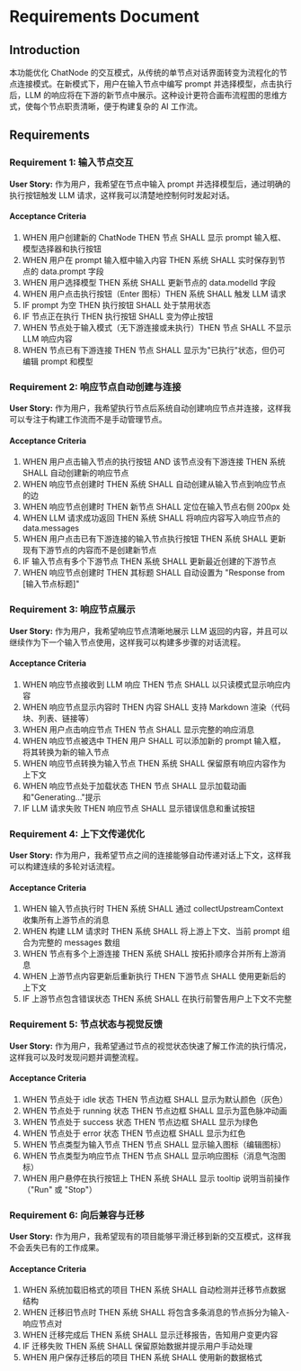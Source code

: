 # Requirements Document

## Introduction

本功能优化 ChatNode 的交互模式，从传统的单节点对话界面转变为流程化的节点连接模式。在新模式下，用户在输入节点中编写 prompt 并选择模型，点击执行后，LLM 的响应将在下游的新节点中展示。这种设计更符合画布流程图的思维方式，使每个节点职责清晰，便于构建复杂的 AI 工作流。

## Requirements

### Requirement 1: 输入节点交互

**User Story:** 作为用户，我希望在节点中输入 prompt 并选择模型后，通过明确的执行按钮触发 LLM 请求，这样我可以清楚地控制何时发起对话。

#### Acceptance Criteria

1. WHEN 用户创建新的 ChatNode THEN 节点 SHALL 显示 prompt 输入框、模型选择器和执行按钮
2. WHEN 用户在 prompt 输入框中输入内容 THEN 系统 SHALL 实时保存到节点的 data.prompt 字段
3. WHEN 用户选择模型 THEN 系统 SHALL 更新节点的 data.modelId 字段
4. WHEN 用户点击执行按钮（Enter 图标）THEN 系统 SHALL 触发 LLM 请求
5. IF prompt 为空 THEN 执行按钮 SHALL 处于禁用状态
6. IF 节点正在执行 THEN 执行按钮 SHALL 变为停止按钮
7. WHEN 节点处于输入模式（无下游连接或未执行）THEN 节点 SHALL 不显示 LLM 响应内容
8. WHEN 节点已有下游连接 THEN 节点 SHALL 显示为"已执行"状态，但仍可编辑 prompt 和模型

### Requirement 2: 响应节点自动创建与连接

**User Story:** 作为用户，我希望执行节点后系统自动创建响应节点并连接，这样我可以专注于构建工作流而不是手动管理节点。

#### Acceptance Criteria

1. WHEN 用户点击输入节点的执行按钮 AND 该节点没有下游连接 THEN 系统 SHALL 自动创建新的响应节点
2. WHEN 响应节点创建时 THEN 系统 SHALL 自动创建从输入节点到响应节点的边
3. WHEN 响应节点创建时 THEN 新节点 SHALL 定位在输入节点右侧 200px 处
4. WHEN LLM 请求成功返回 THEN 系统 SHALL 将响应内容写入响应节点的 data.messages
5. WHEN 用户点击已有下游连接的输入节点执行按钮 THEN 系统 SHALL 更新现有下游节点的内容而不是创建新节点
6. IF 输入节点有多个下游节点 THEN 系统 SHALL 更新最近创建的下游节点
7. WHEN 响应节点创建时 THEN 其标题 SHALL 自动设置为 "Response from [输入节点标题]"

### Requirement 3: 响应节点展示

**User Story:** 作为用户，我希望响应节点清晰地展示 LLM 返回的内容，并且可以继续作为下一个输入节点使用，这样我可以构建多步骤的对话流程。

#### Acceptance Criteria

1. WHEN 响应节点接收到 LLM 响应 THEN 节点 SHALL 以只读模式显示响应内容
2. WHEN 响应节点显示内容时 THEN 内容 SHALL 支持 Markdown 渲染（代码块、列表、链接等）
3. WHEN 用户点击响应节点 THEN 节点 SHALL 显示完整的响应消息
4. WHEN 响应节点被选中 THEN 用户 SHALL 可以添加新的 prompt 输入框，将其转换为新的输入节点
5. WHEN 响应节点转换为输入节点 THEN 系统 SHALL 保留原有响应内容作为上下文
6. WHEN 响应节点处于加载状态 THEN 节点 SHALL 显示加载动画和"Generating..."提示
7. IF LLM 请求失败 THEN 响应节点 SHALL 显示错误信息和重试按钮

### Requirement 4: 上下文传递优化

**User Story:** 作为用户，我希望节点之间的连接能够自动传递对话上下文，这样我可以构建连续的多轮对话流程。

#### Acceptance Criteria

1. WHEN 输入节点执行时 THEN 系统 SHALL 通过 collectUpstreamContext 收集所有上游节点的消息
2. WHEN 构建 LLM 请求时 THEN 系统 SHALL 将上游上下文、当前 prompt 组合为完整的 messages 数组
3. WHEN 节点有多个上游连接 THEN 系统 SHALL 按拓扑顺序合并所有上游消息
4. WHEN 上游节点内容更新后重新执行 THEN 下游节点 SHALL 使用更新后的上下文
5. IF 上游节点包含错误状态 THEN 系统 SHALL 在执行前警告用户上下文不完整

### Requirement 5: 节点状态与视觉反馈

**User Story:** 作为用户，我希望通过节点的视觉状态快速了解工作流的执行情况，这样我可以及时发现问题并调整流程。

#### Acceptance Criteria

1. WHEN 节点处于 idle 状态 THEN 节点边框 SHALL 显示为默认颜色（灰色）
2. WHEN 节点处于 running 状态 THEN 节点边框 SHALL 显示为蓝色脉冲动画
3. WHEN 节点处于 success 状态 THEN 节点边框 SHALL 显示为绿色
4. WHEN 节点处于 error 状态 THEN 节点边框 SHALL 显示为红色
5. WHEN 节点类型为输入节点 THEN 节点 SHALL 显示输入图标（编辑图标）
6. WHEN 节点类型为响应节点 THEN 节点 SHALL 显示响应图标（消息气泡图标）
7. WHEN 用户悬停在执行按钮上 THEN 系统 SHALL 显示 tooltip 说明当前操作（"Run" 或 "Stop"）

### Requirement 6: 向后兼容与迁移

**User Story:** 作为用户，我希望现有的项目能够平滑迁移到新的交互模式，这样我不会丢失已有的工作成果。

#### Acceptance Criteria

1. WHEN 系统加载旧格式的项目 THEN 系统 SHALL 自动检测并迁移节点数据结构
2. WHEN 迁移旧节点时 THEN 系统 SHALL 将包含多条消息的节点拆分为输入-响应节点对
3. WHEN 迁移完成后 THEN 系统 SHALL 显示迁移报告，告知用户变更内容
4. IF 迁移失败 THEN 系统 SHALL 保留原始数据并提示用户手动处理
5. WHEN 用户保存迁移后的项目 THEN 系统 SHALL 使用新的数据格式
